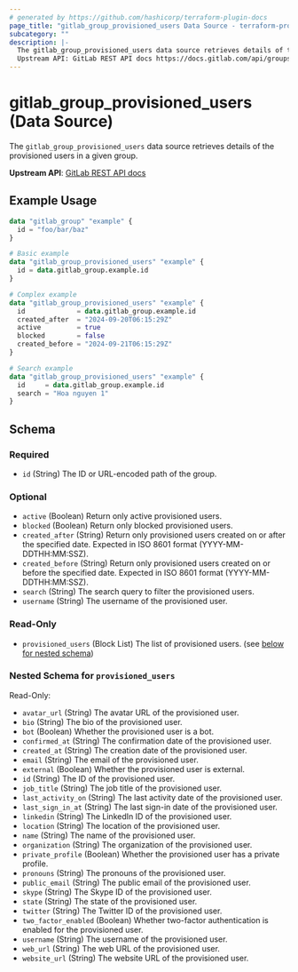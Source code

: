 ```yaml
---
# generated by https://github.com/hashicorp/terraform-plugin-docs
page_title: "gitlab_group_provisioned_users Data Source - terraform-provider-gitlab"
subcategory: ""
description: |-
  The gitlab_group_provisioned_users data source retrieves details of the provisioned users in a given group.
  Upstream API: GitLab REST API docs https://docs.gitlab.com/api/groups/#list-provisioned-users
---
```


# gitlab_group_provisioned_users (Data Source)

The `gitlab_group_provisioned_users` data source retrieves details of the provisioned users in a given group.

**Upstream API**: [GitLab REST API docs](https://docs.gitlab.com/api/groups/#list-provisioned-users)

## Example Usage

```terraform
data "gitlab_group" "example" {
  id = "foo/bar/baz"
}

# Basic example
data "gitlab_group_provisioned_users" "example" {
  id = data.gitlab_group.example.id
}

# Complex example
data "gitlab_group_provisioned_users" "example" {
  id             = data.gitlab_group.example.id
  created_after  = "2024-09-20T06:15:29Z"
  active         = true
  blocked        = false
  created_before = "2024-09-21T06:15:29Z"
}

# Search example
data "gitlab_group_provisioned_users" "example" {
  id     = data.gitlab_group.example.id
  search = "Hoa nguyen 1"
}
```

<!-- schema generated by tfplugindocs -->
## Schema

### Required

- `id` (String) The ID or URL-encoded path of the group.

### Optional

- `active` (Boolean) Return only active provisioned users.
- `blocked` (Boolean) Return only blocked provisioned users.
- `created_after` (String) Return only provisioned users created on or after the specified date. Expected in ISO 8601 format (YYYY-MM-DDTHH:MM:SSZ).
- `created_before` (String) Return only provisioned users created on or before the specified date. Expected in ISO 8601 format (YYYY-MM-DDTHH:MM:SSZ).
- `search` (String) The search query to filter the provisioned users.
- `username` (String) The username of the provisioned user.

### Read-Only

- `provisioned_users` (Block List) The list of provisioned users. (see [below for nested schema](#nestedblock--provisioned_users))

<a id="nestedblock--provisioned_users"></a>
### Nested Schema for `provisioned_users`

Read-Only:

- `avatar_url` (String) The avatar URL of the provisioned user.
- `bio` (String) The bio of the provisioned user.
- `bot` (Boolean) Whether the provisioned user is a bot.
- `confirmed_at` (String) The confirmation date of the provisioned user.
- `created_at` (String) The creation date of the provisioned user.
- `email` (String) The email of the provisioned user.
- `external` (Boolean) Whether the provisioned user is external.
- `id` (String) The ID of the provisioned user.
- `job_title` (String) The job title of the provisioned user.
- `last_activity_on` (String) The last activity date of the provisioned user.
- `last_sign_in_at` (String) The last sign-in date of the provisioned user.
- `linkedin` (String) The LinkedIn ID of the provisioned user.
- `location` (String) The location of the provisioned user.
- `name` (String) The name of the provisioned user.
- `organization` (String) The organization of the provisioned user.
- `private_profile` (Boolean) Whether the provisioned user has a private profile.
- `pronouns` (String) The pronouns of the provisioned user.
- `public_email` (String) The public email of the provisioned user.
- `skype` (String) The Skype ID of the provisioned user.
- `state` (String) The state of the provisioned user.
- `twitter` (String) The Twitter ID of the provisioned user.
- `two_factor_enabled` (Boolean) Whether two-factor authentication is enabled for the provisioned user.
- `username` (String) The username of the provisioned user.
- `web_url` (String) The web URL of the provisioned user.
- `website_url` (String) The website URL of the provisioned user.
